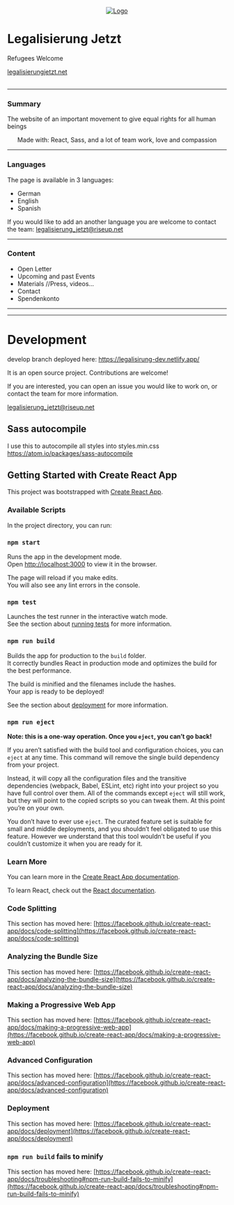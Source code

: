 
<p align="center">
  <a href="https://legalisierungjetzt.net/">
    <img src="./src/img/hero.png" alt="Logo" >
  </a>
</p>

# Legalisierung Jetzt

Refugees Welcome

  <a href="https://legalisierungjetzt.net/">
legalisierungjetzt.net
  </a>
<br/>
<br/>





***
### Summary

The website of an important movement to give equal rights for all human beings

<p align="center">
Made with:  React, Sass, and a lot of team work, love and compassion
</p>

***

### Languages

The page is available in 3 languages:
<ul>
<li>German</li>
<li>English</li>
<li>Spanish</li>
</ul>

If you would like to add an another language you are welcome to contact the team:
 legalisierung_jetzt@riseup.net

***

### Content

<ul>
<li>Open Letter</li>
<li>Upcoming and past Events</li>
<li>Materials //Press, videos...</li>
<li>Contact</li>
<li>Spendenkonto</li>
</ul>

***
***

# Development

develop branch deployed here: https://legalisirung-dev.netlify.app/


It is an open source project. Contributions are welcome!

If you are interested, you can open an issue you would like to work on, or contact the team for more information.

 legalisierung_jetzt@riseup.net


## Sass autocompile

I use this to autocompile all styles into styles.min.css
https://atom.io/packages/sass-autocompile



## Getting Started with Create React App

This project was bootstrapped with [Create React App](https://github.com/facebook/create-react-app).

### Available Scripts

In the project directory, you can run:

### `npm start`

Runs the app in the development mode.\
Open [http://localhost:3000](http://localhost:3000) to view it in the browser.

The page will reload if you make edits.\
You will also see any lint errors in the console.

### `npm test`

Launches the test runner in the interactive watch mode.\
See the section about [running tests](https://facebook.github.io/create-react-app/docs/running-tests) for more information.

### `npm run build`

Builds the app for production to the `build` folder.\
It correctly bundles React in production mode and optimizes the build for the best performance.

The build is minified and the filenames include the hashes.\
Your app is ready to be deployed!

See the section about [deployment](https://facebook.github.io/create-react-app/docs/deployment) for more information.

### `npm run eject`

**Note: this is a one-way operation. Once you `eject`, you can’t go back!**

If you aren’t satisfied with the build tool and configuration choices, you can `eject` at any time. This command will remove the single build dependency from your project.

Instead, it will copy all the configuration files and the transitive dependencies (webpack, Babel, ESLint, etc) right into your project so you have full control over them. All of the commands except `eject` will still work, but they will point to the copied scripts so you can tweak them. At this point you’re on your own.

You don’t have to ever use `eject`. The curated feature set is suitable for small and middle deployments, and you shouldn’t feel obligated to use this feature. However we understand that this tool wouldn’t be useful if you couldn’t customize it when you are ready for it.

### Learn More

You can learn more in the [Create React App documentation](https://facebook.github.io/create-react-app/docs/getting-started).

To learn React, check out the [React documentation](https://reactjs.org/).

### Code Splitting

This section has moved here: [https://facebook.github.io/create-react-app/docs/code-splitting](https://facebook.github.io/create-react-app/docs/code-splitting)

### Analyzing the Bundle Size

This section has moved here: [https://facebook.github.io/create-react-app/docs/analyzing-the-bundle-size](https://facebook.github.io/create-react-app/docs/analyzing-the-bundle-size)

### Making a Progressive Web App

This section has moved here: [https://facebook.github.io/create-react-app/docs/making-a-progressive-web-app](https://facebook.github.io/create-react-app/docs/making-a-progressive-web-app)

### Advanced Configuration

This section has moved here: [https://facebook.github.io/create-react-app/docs/advanced-configuration](https://facebook.github.io/create-react-app/docs/advanced-configuration)

### Deployment

This section has moved here: [https://facebook.github.io/create-react-app/docs/deployment](https://facebook.github.io/create-react-app/docs/deployment)

### `npm run build` fails to minify

This section has moved here: [https://facebook.github.io/create-react-app/docs/troubleshooting#npm-run-build-fails-to-minify](https://facebook.github.io/create-react-app/docs/troubleshooting#npm-run-build-fails-to-minify)
